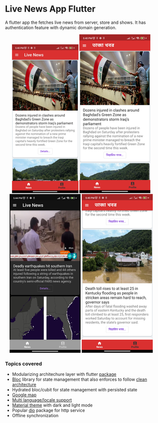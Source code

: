# Live News App Flutter

A flutter app the fetches live news from server, store and shows. 
It has authentication feature with dynamic domain generation.

<p align="center">
<img src="ss/ss_1.jpg" width="220">  <img src="ss/ss_2.jpg" width="235">  <img src="ss/ss_3.jpg" width="235">  <img src="ss/ss_4.jpg" width="235">
</p>

### Topics covered
* Modularizing architechure layer with flutter [package](https://docs.flutter.dev/development/packages-and-plugins/using-packages)
* [Bloc](https://bloclibrary.dev/#/) library for state management that also enforces to follow [clean architecture](https://blog.cleancoder.com/uncle-bob/2012/08/13/the-clean-architecture.html)
* Hydrated bloc/cubit for state management with persisted state
* [Google map](https://pub.dev/packages/google_maps_flutter)
* [Multi language/locale support](https://docs.flutter.dev/development/accessibility-and-localization/internationalization)
* [Material theme](https://docs.flutter.dev/cookbook/design/themes) with dark and light mode
* Popular [dio](https://github.com/flutterchina/dio) package for http service
* Offline synchronization

